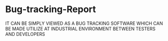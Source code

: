 # Bug-tracking-Report
IT CAN BE SIMPLY VIEWED AS A BUG TRACKING SOFTWARE WHICH CAN BE MADE UTILIZE AT INDUSTRIAL ENVIRONMENT BETWEEN TESTERS AND DEVELOPERS
